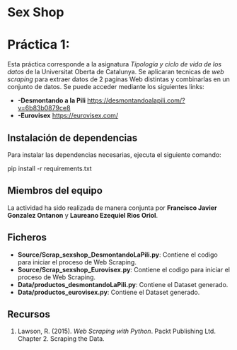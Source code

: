 # Sex Shop
# Práctica 1: 
Esta práctica corresponde a la asignatura _Tipología y ciclo de vida de los datos_ de la Universitat Oberta de Catalunya. Se aplicaran tecnicas de _web scraping_ para extraer datos de 2 paginas Web distintas y combinarlas en un conjunto de datos.
Se puede acceder mediante los siguientes links: 
* **-Desmontando a la Pili** https://desmontandoalapili.com/?v=6b83b0879ce8
* **-Eurovisex** https://eurovisex.com/

## Instalación de dependencias

Para instalar las dependencias necesarias, ejecuta el siguiente comando:

pip install -r requirements.txt


## Miembros del equipo

La actividad ha sido realizada de manera conjunta por **Francisco Javier Gonzalez Ontanon** y **Laureano Ezequiel Rios Oriol**.

## Ficheros

* **Source/Scrap_sexshop_DesmontandoLaPili.py**: Contiene el codigo para iniciar el proceso de Web Scraping.
* **Source/Scrap_sexshop_Eurovisex.py**: Contiene el codigo para iniciar el proceso de Web Scraping.
* **Data/productos_desmontandoLaPili.py**: Contiene el Dataset generado.
* **Data/productos_eurovisex.py**: Contiene el Dataset generado.

## Recursos

1. Lawson, R. (2015). _Web Scraping with Python_. Packt Publishing Ltd. Chapter 2. Scraping the Data.
